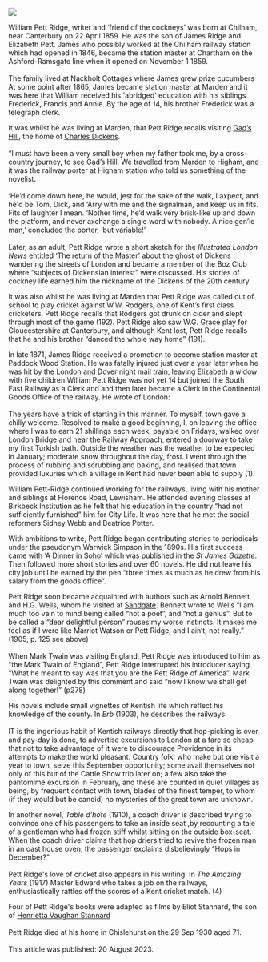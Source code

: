 <a href="https://juncture-digital.org"><img src="https://juncture-digital.org/images/ve-button.png"></a>
<param ve-config title="William Pett Ridge (1859-1930)" author="Michelle Crowther" layout="vtl" banner="https://upload.wikimedia.org/wikipedia/commons/7/71/Manna_Oast%2C_Oast_Court%2C_Yalding%2C_Kent_-_geograph.org.uk_-_2369693.jpg" attribution="Manna Oast, Oast Court, Yalding, Kent by Oast House Archive" license="CC BY-SA 2.0">

<param ve-entity eid=“Q1000312” aliases=“Sandgate”>
<param ve-entity eid="Q122917" aliases="Chislehurst">
<param ve-entity eid="Q1004824" aliases="Chilham">
<param ve-entity eid="Q2743911" aliases="Chartham">
<param ve-entity eid="Q6758628" aliases="Marden">
<param ve-entity eid="Q2152461" aliases="Paddock Wood">


William Pett Ridge, writer and ‘friend of the cockneys’ was born at Chilham, near Canterbury on 22 April 1859. He was the son of James Ridge and Elizabeth Pett. James who possibly worked at the Chilham railway station which had opened in 1846, became the station master at Chartham on the Ashford-Ramsgate line when it opened on November 1 1859.
<br><br>
The family lived at Nackholt Cottages where James grew prize cucumbers  At some point after 1865, James became station master at Marden and it was here that William received his 'abridged' education with his siblings Frederick, Francis and Annie. By the age of 14, his brother Frederick was a telegraph clerk.
<param ve-image url="https://upload.wikimedia.org/wikipedia/commons/3/34/Chartham_Signalbox_-_geograph.org.uk_-_4844642.jpg" label="Chartham Signalbox" attribution="N Chadwick, via Wikimedia Commons" license="CC BY-SA 2.0">

It was whilst he was living at Marden, that Pett Ridge recalls visiting [Gad’s Hill](/dickens/dickens-gads-hill), the home of [Charles Dickens](/dickens/dickens-biography).
<br><br>
“I must have been a very small boy when my father took me, by a cross-country journey, to see Gad’s Hill. We travelled from Marden to Higham, and it was the railway porter at Higham station who told us something of the novelist. 
<br><br>
‘He’d come down here, he would, jest for the sake of the walk, I axpect, and he'd be Tom, Dick, and ‘Arry with me and the signalman, and keep us in fits. Fits of laughter I mean. ‘Nother time, he’d walk very brisk-like up and down the platform, and never axchange a single word with nobody. A nice gen’le man,’ concluded the porter, ‘but variable!’
<br><br>
Later, as an adult, Pett Ridge wrote a short sketch for the _Illustrated London News_ entitled ‘The return of the Master’ about the ghost of Dickens wandering the streets of London and became a member of the Boz Club where “subjects of Dickensian interest” were discussed. His stories of cockney life earned him the nickname of the Dickens of the 20th century.

It was also whilst he was living at Marden that Pett Ridge was called out of school to play cricket against W.W. Rodgers, one of Kent’s first class cricketers. Pett Ridge recalls that Rodgers got drunk on cider and slept through most of the game (192). Pett Ridge also saw W.G. Grace play for Gloucestershire at Canterbury, and although Kent lost, Pett Ridge recalls that he and his brother “danced the whole way home” (191). 

In late 1871, James Ridge received a promotion to become station master at Paddock Wood Station.   He was fatally injured just over a year later when he was hit by the London and Dover night mail train, leaving Elizabeth a widow with five children  William Pett Ridge was not yet 14 but joined the South East Railway as a Clerk and and then later became a Clerk in the Continental Goods Office of the railway. He wrote of London:
<br><br>
The years have a trick of starting in this manner. To myself, town gave a chilly welcome. Resolved to make a good beginning, I, on leaving the office where I was to earn 21 shillings each week, payable on Fridays, walked over London Bridge and near the Railway Approach, entered a doorway to take my first Turkish bath. Outside the weather was the weather to be expected in January; moderate snow throughout the day, frost. I went through the process of rubbing and scrubbing and baking, and realised that town provided luxuries which a village in Kent had never been able to supply (1). 

William Pett-Ridge continued working for the railways, living with his mother and siblings at Florence Road, Lewisham. He attended evening classes at Birkbeck Institution as he felt that his education in the country “had not sufficiently furnished” him for City Life. It was here that he met the social reformers Sidney Webb and Beatrice Potter.

With ambitions to write, Pett Ridge began contributing stories to periodicals under the pseudonym Warwick Simpson in the 1890s. His first success came with ‘A Dinner in Soho’ which was published in the _St James Gazette_. Then followed more short stories and over 60 novels. He did not leave his city job until he earned by the pen “three times as much as he drew from his salary from the goods office”. 
<param ve-image url="https://upload.wikimedia.org/wikipedia/commons/thumb/b/b4/W._Pett_Ridge_LCCN2014715293.jpg/745px-W._Pett_Ridge_LCCN2014715293.jpg" label="W. Pett Ridge" attribution="Bain News Service, publisher, Public domain, via Wikimedia Commons">

Pett Ridge soon became acquainted with authors such as Arnold Bennett and H.G. Wells, whom he visited at [Sandgate](/placesqz/sandgate-overview). Bennett wrote to Wells  “I am much too vain to mind being called “not a poet”, and “not a genius”. But to be called a “dear delightful person” rouses my worse instincts. It makes me feel as if I were like Marriot Watson or Pett Ridge, and I ain’t, not really.” (1905, p. 125 see above)
<br><br>
When Mark Twain was visiting England, Pett Ridge was introduced to him as “the Mark Twain of England”, Pett Ridge interrupted his introducer saying “What he meant to say was that you are the Pett Ridge of America”. Mark Twain was delighted by this comment and said “now I know we shall get along together!” (p278)

His novels include small vignettes of Kentish life which reflect his knowledge of the county. In _Erb_ (1903), he describes the railways.
<br><br>
IT is the ingenious habit of Kentish railways directly that hop-picking is over and pay-day is done, to advertise excursions to London at a fare so cheap that not to take advantage of it were to discourage Providence in its attempts to make the world pleasant.  Country folk, who make but one visit a year to town, seize this September opportunity; some avail themselves not only of this but of the Cattle Show trip later on; a few also take the pantomime excursion in February, and these are counted in quiet villages as being, by frequent contact with town, blades of the finest temper, to whom (if they would but be candid) no mysteries of the great town are unknown.

In another novel, _Table d’hote_ (1910), a coach driver is described trying to convince one of his passengers to take an inside seat ,by recounting a tale of a gentleman who had frozen stiff whilst sitting on the outside box-seat. When the coach driver claims that hop driers tried to revive the frozen man in an oast house oven, the passenger exclaims disbelievingly “Hops in December?”
<br><br>
Pett Ridge's love of cricket also appears in his writing. In _The Amazing Years_ (1917) Master Edward who takes a job on the railways, enthusiastically rattles off the scores of a Kent cricket match. (4)

Four of Pett Ridge's books were adapted as films by Eliot Stannard, the son of [Henrietta Vaughan Stannard](/19c/19c-vaughan-stannard-biography)
<br><br>
Pett Ridge died at his home in Chislehurst on the 29 Sep 1930 aged 71.
<br><br>
This article was published: 20 August 2023.
